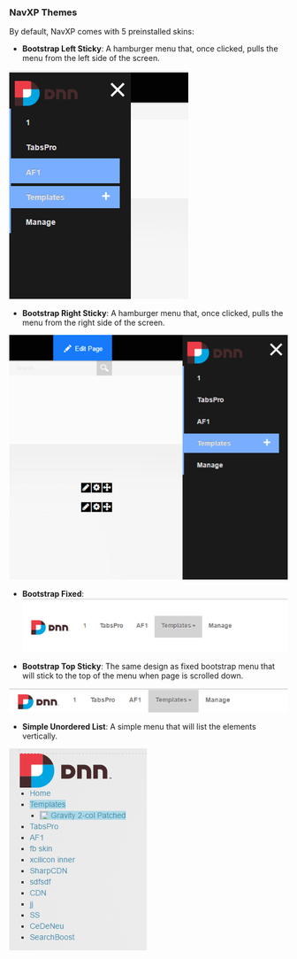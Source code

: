 ### NavXP Themes

By default, NavXP comes with 5 preinstalled skins:

* **Bootstrap Left Sticky**: A hamburger menu that, once clicked, pulls the menu from the left side of the screen.

![](/nav-xp/assets/left.png)

* **Bootstrap Right Sticky**: A hamburger menu that, once clicked, pulls the menu from the right side of the screen.

![](/nav-xp/assets/right.png)

* **Bootstrap Fixed**:  
  ![](/nav-xp/assets/fixed.png)

* **Bootstrap Top Sticky**: The same design as fixed bootstrap menu that will stick to the top of the menu when page is scrolled down.


![](/nav-xp/assets/2016-11-28_1725.png)

* **Simple Unordered List**: A simple menu that will list the elements vertically.

![](/nav-xp/assets/2016-11-28_1726.png)

